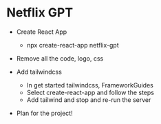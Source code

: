 # Netflix GPT
- Create React App
    - npx create-react-app netflix-gpt
- Remove all the code, logo, css
- Add tailwindcss
    - In get started tailwindcss, FrameworkGuides
    - Select create-react-app and follow the steps
    - Add tailwind and stop and re-run the server

- Plan for the project!
